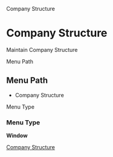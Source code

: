 
Company Structure
# Company Structure


Maintain Company Structure

Menu Path
## Menu Path



- Company Structure

Menu Type
### Menu Type

**Window**


[Company Structure](../../functional-guide/window/window-company-structure.md)